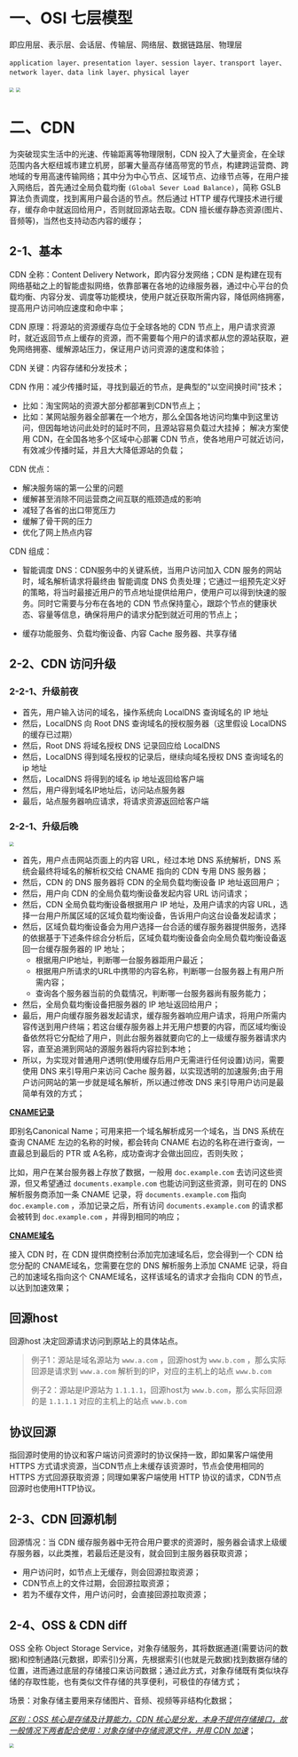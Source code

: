 # 一、OSI 七层模型

即应用层、表示层、会话层、传输层、网络层、数据链路层、物理层

```
application layer、presentation layer、session layer、transport layer、network layer、data link layer、physical layer
```



<img src="https://leibnize-picbed.oss-cn-shenzhen.aliyuncs.com/img/20200908000056.png" style="zoom:50%;" />

<img src="https://leibnize-picbed.oss-cn-shenzhen.aliyuncs.com/img/20200908000113.png" style="zoom:50%;" />





# 二、CDN

为突破现实生活中的光速、传输距离等物理限制，CDN 投入了大量资金，在全球范围内各大枢纽城市建立机房，部署大量高存储高带宽的节点，构建跨运营商、跨地域的专用高速传输网络；其中分为中心节点、区域节点、边缘节点等，在用户接入网络后，首先通过全局负载均衡 `(Global Sever Load Balance)`，简称 GSLB 算法负责调度，找到离用户最合适的节点。然后通过 HTTP 缓存代理技术进行缓存，缓存命中就返回给用户，否则就回源站去取。CDN 擅长缓存静态资源(图片、音频等)，当然也支持动态内容的缓存；



## 2-1、基本

CDN 全称：Content Delivery Network，即内容分发网络；CDN 是构建在现有网络基础之上的智能虚拟网络，依靠部署在各地的边缘服务器，通过中心平台的负载均衡、内容分发、调度等功能模块，使用户就近获取所需内容，降低网络拥塞，提高用户访问响应速度和命中率；

CDN 原理：将源站的资源缓存岛位于全球各地的 CDN 节点上，用户请求资源时，就近返回节点上缓存的资源，而不需要每个用户的请求都从您的源站获取，避免网络拥塞、缓解源站压力，保证用户访问资源的速度和体验；

CDN 关键：内容存储和分发技术；

CDN 作用：减少传播时延，寻找到最近的节点，是典型的"以空间换时间"技术；

- 比如：淘宝网站的资源大部分都部署到CDN节点上；
- 比如：某网站服务器全部署在一个地方，那么全国各地访问均集中到这里访问，但因每地访问此处时的延时不同，且源站容易负载过大挂掉； 解决方案使用 CDN，在全国各地多个区域中心部署 CDN 节点，使各地用户可就近访问，有效减少传播时延，并且大大降低源站的负载；

CDN 优点：

*   解决服务端的第一公里的问题
*   缓解甚至消除不同运营商之间互联的瓶颈造成的影响
*   减轻了各省的出口带宽压力
*   缓解了骨干网的压力
*   优化了网上热点内容

CDN 组成：

*   智能调度 DNS：CDN服务中的关键系统，当用户访问加入 CDN 服务的网站时，域名解析请求将最终由 智能调度 DNS 负责处理；它通过一组预先定义好的策略，将当时最接近用户的节点地址提供给用户，使用户可以得到快速的服务。同时它需要与分布在各地的 CDN 节点保持童心，跟踪个节点的健康状态、容量等信息，确保将用户的请求分配到就近可用的节点上；

*   缓存功能服务、负载均衡设备、内容 Cache 服务器、共享存储


## 2-2、CDN 访问升级

### 2-2-1、升级前夜

- 首先，用户输入访问的域名，操作系统向 LocalDNS 查询域名的 IP 地址
- 然后，LocalDNS 向 Root DNS 查询域名的授权服务器（这里假设 LocalDNS 的缓存已过期）
- 然后，Root DNS 将域名授权 DNS 记录回应给 LocalDNS
- 然后，LocalDNS 得到域名授权的记录后，继续向域名授权 DNS 查询域名的 ip 地址
- 然后，LocalDNS 将得到的域名 ip 地址返回给客户端
- 然后，用户得到域名IP地址后，访问站点服务器
- 最后，站点服务器响应请求，将请求资源返回给客户端



### 2-2-1、升级后晚

<img src="https://leibnize-picbed.oss-cn-shenzhen.aliyuncs.com/img/20200908000114.png" style="zoom:50%;" align=""/>

- 首先，用户点击网站页面上的内容 URL，经过本地 DNS 系统解析，DNS 系统会最终将域名的解析权交给 CNAME 指向的 CDN 专用 DNS 服务器；
- 然后，CDN 的 DNS 服务器将 CDN 的全局负载均衡设备 IP 地址返回用户；
- 然后，用户向 CDN 的全局负载均衡设备发起内容 URL 访问请求；
- 然后，CDN 全局负载均衡设备根据用户 IP 地址，及用户请求的内容 URL，选择一台用户所属区域的区域负载均衡设备，告诉用户向这台设备发起请求；
- 然后，区域负载均衡设备会为用户选择一台合适的缓存服务器提供服务，选择的依据基于下述条件综合分析后，区域负载均衡设备会向全局负载均衡设备返回一台缓存服务器的 IP 地址；
  - 根据用户IP地址，判断哪一台服务器距用户最近；
  - 根据用户所请求的URL中携带的内容名称，判断哪一台服务器上有用户所需内容；
  - 查询各个服务器当前的负载情况，判断哪一台服务器尚有服务能力；
- 然后，全局负载均衡设备把服务器的 IP 地址返回给用户；
- 最后，用户向缓存服务器发起请求，缓存服务器响应用户请求，将用户所需内容传送到用户终端；若这台缓存服务器上并无用户想要的内容，而区域均衡设备依然将它分配给了用户，则此台服务器就要向它的上一级缓存服务器请求内容，直至追溯到网站的源服务器将内容拉到本地；
- 所以，为实现对普通用户透明(使用缓存后用户无需进行任何设置)访问，需要使用 DNS 来引导用户来访问 Cache 服务器，以实现透明的加速服务;由于用户访问网站的第一步就是域名解析，所以通过修改 DNS 来引导用户访问是最简单有效的方式；

**<u>CNAME记录</u>**

即别名Canonical Name；可用来把一个域名解析成另一个域名，当 DNS 系统在查询 CNAME 左边的名称的时候，都会转向 CNAME 右边的名称在进行查询，一直最总到最后的 PTR 或 A名称，成功查询才会做出回应，否则失败；

比如，用户在某台服务器上存放了数据，一般用 `doc.example.com` 去访问这些资源，但又希望通过 `documents.example.com` 也能访问到这些资源，则可在的 DNS 解析服务商添加一条 CNAME 记录，将 `documents.example.com` 指向 `doc.example.com` ，添加记录之后，所有访问 `documents.example.com` 的请求都会被转到 `doc.example.com` ，并得到相同的响应；

**<u>CNAME域名</u>**

接入 CDN 时，在 CDN 提供商控制台添加完加速域名后，您会得到一个 CDN 给您分配的 CNAME域名，您需要在您的 DNS 解析服务上添加 CNAME 记录，将自己的加速域名指向这个 CNAME域名，这样该域名的请求才会指向 CDN 的节点，以达到加速效果；

## 回源host

回源host 决定回源请求访问到原站上的具体站点。

>   例子1：源站是域名源站为 `www.a.com` ，回源host为 `www.b.com` ，那么实际回源是请求到 `www.a.com` 解析到的IP，对应的主机上的站点 `www.b.com`
>
>   例子2：源站是IP源站为 `1.1.1.1`，回源host为 `www.b.com`，那么实际回源的是 `1.1.1.1` 对应的主机上的站点 `www.b.com`

## 协议回源

指回源时使用的协议和客户端访问资源时的协议保持一致，即如果客户端使用 HTTPS 方式请求资源，当CDN节点上未缓存该资源时，节点会使用相同的 HTTPS 方式回源获取资源；同理如果客户端使用 HTTP 协议的请求，CDN节点回源时也使用HTTP协议。









## 2-3、CDN 回源机制

回源情况：当 CDN 缓存服务器中无符合用户要求的资源时，服务器会请求上级缓存服务器，以此类推，若最后还是没有，就会回到主服务器获取资源；

- 用户访问时，如节点上无缓存，则会回源拉取资源；
- CDN节点上的文件过期，会回源拉取资源；
- 若为不缓存文件，用户访问时，会直接回源拉取资源；



## 2-4、OSS & CDN diff

OSS  全称 Object Storage Service，对象存储服务，其将数据通道(需要访问的数据)和控制通路(元数据，即索引)分离，先根据索引(也就是元数据)找到数据存储的位置，进而通过底层的存储接口来访问数据；通过此方式，对象存储既有类似块存储的存取性能，也有类似文件存储的共享便利，可极佳的存储方式；

场景：对象存储主要用来存储图片、音频、视频等非结构化数据；

<u>*区别：OSS 核心是存储及计算能力，CDN 核心是分发，本身不提供存储接口，故一般情况下两者配合使用：对象存储中存储资源文件，并用 CDN 加速*</u>；

<img src="https://leibnize-picbed.oss-cn-shenzhen.aliyuncs.com/img/20200908000115.png" style="zoom:50%;" align=""/>